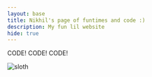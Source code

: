 ```yaml
---
layout: base
title: Nikhil's page of funtimes and code :) 
description: My fun lil website
hide: true
---
```


CODE! CODE! CODE!

![sloth](https://www.rainforest-alliance.org/wp-content/uploads/2021/06/three-toed-sloth-teaser-1-400x400.jpg.webp)
